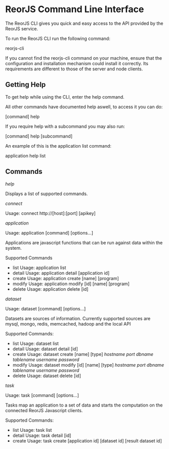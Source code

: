 ReorJS Command Line Interface
=============================

The ReorJS CLI gives you quick and easy access to the API provided by the ReorJS service.

To run the ReorJS CLI run the following command:

reorjs-cli

If you cannot find the reorjs-cli command on your machine, ensure that the configuration and installation mechanism could install it correctly. Its requirements are different to those of the server and node clients.

Getting Help
------------

To get help while using the CLI, enter the help command.

All other commands have documented help aswell, to access it you can do:

[command] help

If you require help with a subcommand you may also run:

[command] help [subcommand]

An example of this is the application list command:

application help list

Commands
--------

*help*

Displays a list of supported commands.

*connect*

Usage: connect http://[host]:[port] [apikey]

*application*

Usage: application [command] [options...]

Applications are javascript functions that can be run against data within the system.

Supported Commands

* list 
  Usage: application list
* detail 
  Usage: application detail [application id]
* create 
  Usage: application create [name] [program]
* modify 
  Usage: application modify [id] [name] [program]
* delete
  Usage: application delete [id]

*dataset*

Usage: dataset [command] [options...]

Datasets are sources of information. Currently supported sources are mysql, mongo, redis, memcached, hadoop and the local API

Supported Commands: 

* list 
  Usage: dataset list
* detail 
  Usage: dataset detail [id]
* create 
  Usage: dataset create [name] [type] *hostname* *port* *dbname* *tablename* *username* *password*
* modify 
  Usage: dataset modify [id] [name] [type] *hostname* *port* *dbname* *tablename* *username* *password*
* delete
  Usage: dataset delete [id]

*task*

Usage: task [command] [options...]

Tasks map an application to a set of data and starts the computation on the connected ReorJS Javascript clients.

Supported Commands: 

* list 
  Usage: task list
* detail 
  Usage: task detail [id]
* create
  Usage: task create [application id] [dataset id] [result dataset id]

